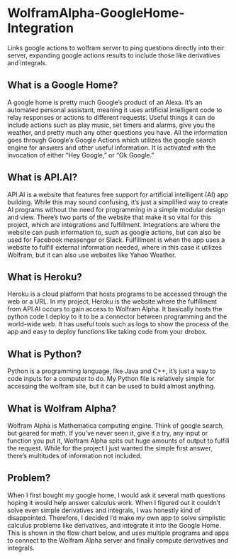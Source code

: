 # WolframAlpha-GoogleHome-Integration
Links google actions to wolfram server to ping questions directly into their server, expanding google actions results to include those like derivatives and integrals.
## What is a Google Home?
A google home is pretty much Google’s product of an Alexa.  It’s an automated personal assistant, meaning it uses artificial intelligent code to relay responses or actions to different requests.  Useful things it can do include actions such as play music, set timers and alarms, give you the weather, and pretty much any other questions you have.  All the information goes through Google’s Google Actions which utilizes the google search engine for answers and other useful information.  It is activated with the invocation of either “Hey Google,” or “Ok Google.”
## What is API.AI?
API.AI is a website that features free support for artificial intelligent (AI) app building.  While this may sound confusing, it’s just a simplified way to create AI programs without the need for programming in a simple modular design and view.  There’s two parts of the website that make it so vital for this project, which are integrations and fulfillment. Integrations are where the website can push information to, such as google actions, but can also be used for Facebook messenger or Slack.  Fulfillment is when the app uses a website to fulfill external information needed, where in this case it utilizes Wolfram, but it can also use websites like Yahoo Weather.
## What is Heroku?
Heroku is a cloud platform that hosts programs to be accessed through the web or a URL.  In my project, Heroku is the website where the fulfillment from API.AI occurs to gain access to Wolfram Alpha.  It basically hosts the python code I deploy to it to be a connector between programming and the world-wide web.  It has useful tools such as logs to show the process of the app and easy to deploy functions like taking code from your drobox.
## What is Python?
Python is a programming language, like Java and C++, it’s just a way to code inputs for a computer to do.  My Python file is relatively simple for accessing the wolfram site, but it can be used to build almost anything.
## What is Wolfram Alpha?
Wolfram Alpha is Mathematica computing engine.  Think of google search, but geared for math.  If you’ve never seen it, give it a try, any input or function you put it, Wolfram Alpha spits out huge amounts of output to fulfill the request.  While for the project I just wanted the simple first answer, there’s multitudes of information not included.
## Problem?
When I first bought my google home, I would ask it several math questions hoping it would help answer calculus work.  When I figured out it couldn’t solve even simple derivatives and integrals, I was honestly kind of disappointed.  Therefore, I decided I’d make my own app to solve simplistic calculus problems like derivatives, and integrate it into the Google Home.  This is shown in the flow chart below, and uses multiple programs and apps to connect to the Wolfram Alpha server and finally compute derivatives and integrals.
